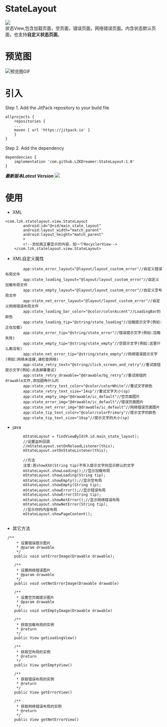# StateLayout
[![](https://jitpack.io/v/LZKDreamer/StateLayout.svg)](https://jitpack.io/#LZKDreamer/StateLayout)   
状态View,包含加载页面，空页面，错误页面，网络错误页面。内含状态默认页面，也支持**自定义状态页面**。

# 预览图
![预览图GIF](https://github.com/LZKDreamer/StateLayout/blob/master/screenshot/demo.gif)

# 引入
Step 1. Add the JitPack repository to your build file
```
allprojects {
    repositories {
	...
	maven { url 'https://jitpack.io' }
	}
}
```
Step 2. Add the dependency
```
dependencies {
    implementation 'com.github.LZKDreamer:StateLayout:1.0'
}
```  
***最新版本Latest Version*** [![](https://jitpack.io/v/LZKDreamer/StateLayout.svg)](https://jitpack.io/#LZKDreamer/StateLayout)   

# 使用  
* XML

```
<com.lzk.statelayout.view.StateLayout
        android:id="@+id/main_state_layout"
        android:layout_width="match_parent"
        android:layout_height="match_parent"
        >
        <!--添加真正要显示的内容，如一个RecyclerView-->
    </com.lzk.statelayout.view.StateLayout>
```
- XML自定义属性
```
        app:state_error_layout="@layout/layout_custom_error"//自定义错误布局文件
        app:state_loading_layout="@layout/layout_custom_error"//自定义加载布局文件
        app:state_empty_layout="@layout/layout_custom_error"//自定义空布局文件
        app:state_net_error_layout="@layout/layout_custom_error"//自定义网络错误布局文件
        app:state_loading_bar_color="@color/colorAccent"//LoadingBar的颜色
        app:state_loading_tip="@string/state_loading"//加载提示文字(例如:正在加载)
        app:state_error_tip="@string/state_error"//错误提示文字(例如:加载失败)
        app:state_empty_tip="@string/state_empty"//空提示文字(例如:这里什么都没有)
        app:state_net_error_tip="@string/state_empty"//网络错误提示文字(例如:网络未连接,请检查网络)
        app:state_retry_text="@string/click_screen_and_retry"//重试按钮提示文字(例如:点击屏幕重试)
        app:state_retry_drawable="@drawable/bg_retry"//重试按钮的drawable文件,添加圆角什么的
        app:state_retry_text_color="@color/colorWhite"//重试文字颜色
        app:state_retry_text_size="14sp"//重试文字大小(sp)
        app:state_empty_img="@drawable/ic_default"//空页面图片
        app:state_error_img="@drawable/ic_default"//错误页面图片
        app:state_net_error_img="@drawable/ic_default"//网络错误页面图片
        app:state_tip_text_color="@color/colorPrimary"//提示文字的颜色
        app:state_tip_text_size="16sp"//提示文字的大小(sp)
```

* java
```
        mStateLayout = findViewById(R.id.main_state_layout);
        //设置监听回调
        //mStateLayout.setOnReloadListener(this);
        mStateLayout.setOnStateListener(this);
        
        //方法
        注意:若showXXX(String tip)不传入提示文字则显示默认的文字
        mStateLayout.showLoading();//显示加载布局
        mStateLayout.showLoading(String tip);
        mStateLayout.showEmpty();//显示空布局
        mStateLayout.showEmpty(String tip);
        mStateLayout.showError();//显示错误布局
        mStateLayout.showError(String tip);
        mStateLayout.showNetError();//显示网络错误布局
        mStateLayout.showNetError(String tip); 
        //显示你的内容布局
        mStateLayout.showPageContent();
        
```
* 其它方法

```
 /**
     * 设置错误提示图片
     * @param drawable
     */
    public void setErrorImage(Drawable drawable);

    /**
     * 设置网络错误图片
     * @param drawable
     */
    public void setNetErrorImage(Drawable drawable)

    /**
     * 设置空页面提示图片
     * @param drawable
     */
    public void setEmptyImage(Drawable drawable)

    /**
     * 获取加载布局的实例
     * @return
     */
    public View getLoadingView()

    /**
     * 获取空布局的实例
     * @return
     */
    public View getEmptyView()

    /**
     * 获取错误布局的实例
     * @return
     */
    public View getErrorView()

    /**
     * 获取网络错误布局的实例
     * @return
     */
    public View getNetErrorView()
```

